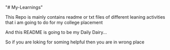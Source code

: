 "# My-Learnings" 

This Repo is mainly contains readme or txt files of different leaning activities that i am going to do for my college placement

And this README is going to be my Daily Dairy...

So if you are loking for soming helpful then you are in wrong place 

<!-- Will Write shit daily until Mission Abort come to resque -->